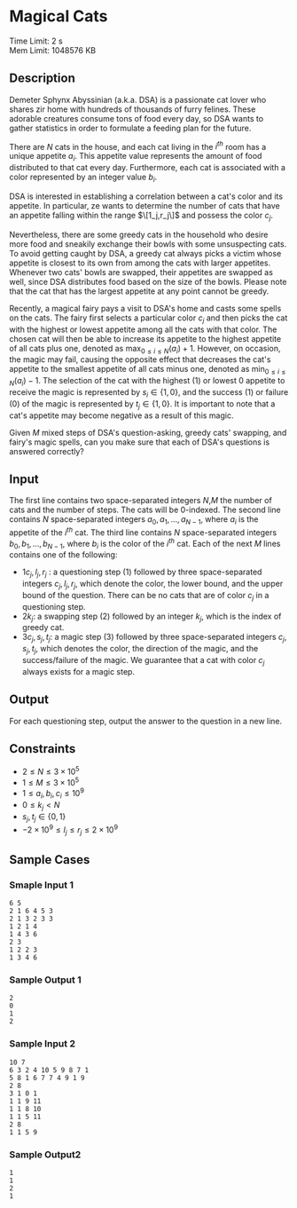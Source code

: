 # Magical Cats
Time Limit: 2 s<br>
Mem Limit: 1048576 KB

## Description
Demeter Sphynx Abyssinian (a.k.a. DSA) is a passionate cat lover who shares zir home with hundreds of thousands of furry felines. These adorable creatures consume tons of food every day, so DSA wants to gather statistics in order to formulate a feeding plan for the future.

There are $N$ cats in the house, and each cat living in the $i^{th}$ room has a unique appetite $a_i$. This appetite value represents the amount of food distributed to that cat every day. Furthermore, each cat is associated with a color represented by an integer value $b_i$.

DSA is interested in establishing a correlation between a cat's color and its appetite. In particular, ze wants to determine the number of cats that have an appetite falling within the range $\[1_j,r_j\]$ and possess the color $c_j$.

Nevertheless, there are some greedy cats in the household who desire more food and sneakily exchange their bowls with some unsuspecting cats. To avoid getting caught by DSA, a greedy cat always picks a victim whose appetite is closest to its own from among the cats with larger appetites. Whenever two cats' bowls are swapped, their appetites are swapped as well, since DSA distributes food based on the size of the bowls. Please note that the cat that has the largest appetite at any point cannot be greedy.

Recently, a magical fairy pays a visit to DSA's home and casts some spells on the cats. The fairy first selects a particular color $c_j$ and then picks the cat with the highest or lowest appetite among all the cats with that color. The chosen cat will then be able to increase its appetite to the highest appetite of all cats plus one, denoted as $\max_{0\leq i\leq N}(a_i)+1$. However, on occasion, the magic may fail, causing the opposite effect that decreases the cat's appetite to the smallest appetite of all cats minus one, denoted as $\min_{0\leq i\leq N}(a_i)-1$. The selection of the cat with the highest $(1)$ or lowest $0$ appetite to receive the magic is represented by $s_i\in \{1,0\}$, and the success $(1)$ or failure $(0)$ of the magic is represented by $t_j\in \{1,0\}$. It is important to note that a cat's appetite may become negative as a result of this magic.

Given $M$ mixed steps of DSA's question-asking, greedy cats' swapping, and fairy's magic spells, can you make sure that each of DSA's questions is answered correctly?

## Input
The first line contains two space-separated integers $N$,$M$ the number of cats and the number of steps. The cats will be $0$-indexed. The second line contains $N$ space-separated integers $a_0,a_1,...,a_{N-1}$, where $a_i$ is the appetite of the $i^{th}$ cat. The third line contains $N$ space-separated integers $b_0,b_1,...,b_{N-1}$, where $b_i$ is the color of the $i^{th}$ cat. Each of the next $M$ lines contains one of the following:

+ $1 c_j,l_j,r_j$ : a questioning step (1) followed by three space-separated integers $c_j,l_j,r_j$, which denote the color, the lower bound, and the upper bound of the question. There can be no cats that are of color $c_j$ in a questioning step.
+ $2 k_j$: a swapping step (2) followed by an integer $k_j$, which is the index of greedy cat.
+ $3 c_j,s_j,t_j$: a magic step (3) followed by three space-separated integers $c_j,s_j,t_j$, which denotes the color, the direction of the magic, and the success/failure of the magic. We guarantee that a cat with color $c_j$ always exists for a magic step.

## Output
For each questioning step, output the answer to the question in a new line.

## Constraints
+ $2\leq N\leq 3\times 10^5$
+ $1\leq M\leq 3\times 10^5$
+ $1\leq a_i,b_i,c_i\leq 10^9$
+ $0\leq k_j < N$
+ $s_j,t_j\in \{0,1\}$
+ $-2\times 10^9\leq l_j\leq r_j\leq 2\times 10^9$

## Sample Cases
### Smaple Input 1
```
6 5
2 1 6 4 5 3
2 1 3 2 3 3
1 2 1 4
1 4 3 6
2 3
1 2 2 3
1 3 4 6
```
### Sample Output 1
```
2
0
1
2
```
### Sample Input 2
```
10 7
6 3 2 4 10 5 9 8 7 1
5 8 1 6 7 7 4 9 1 9
2 8
3 1 0 1
1 1 9 11
1 1 8 10
1 1 5 11
2 8
1 1 5 9
```
### Sample Output2
```
1
1
2
1
```
